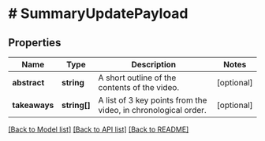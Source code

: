 # # SummaryUpdatePayload

## Properties

Name | Type | Description | Notes
------------ | ------------- | ------------- | -------------
**abstract** | **string** | A short outline of the contents of the video. | [optional]
**takeaways** | **string[]** | A list of 3 key points from the video, in chronological order. | [optional]

[[Back to Model list]](../../README.md#models) [[Back to API list]](../../README.md#endpoints) [[Back to README]](../../README.md)
